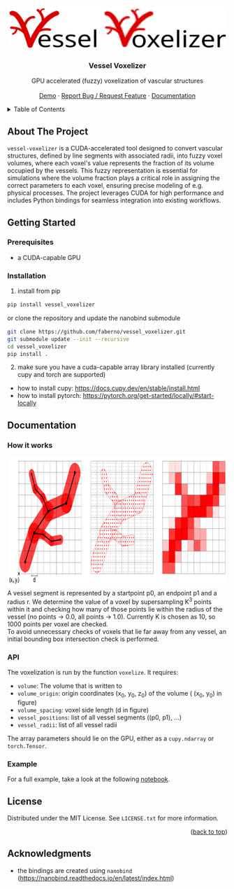 
<a id="readme-top"></a>
<!--
README Template from: https://github.com/othneildrew/Best-README-Template
-->

<!-- PROJECT LOGO -->
<br />
<div align="center">
  <a>
    <img src="https://github.com/faberno/vessel_voxelizer/blob/main/files/logo.svg" alt="Logo" width="1000" height="100">
  </a>

  <h3 align="center">Vessel Voxelizer</h3>

  <p align="center">
    GPU accelerated (fuzzy) voxelization of vascular structures
    <br /><br />
    <a href="example/example.ipynb">Demo</a>
    ·
    <a href="https://github.com/faberno/vessel_voxelizer/issues">Report Bug / Request Feature</a>
    ·
    <a href="https://github.com/faberno/vessel_voxelizer/issues">Documentation</a>
  </p>
</div>



<!-- TABLE OF CONTENTS -->
<details>
  <summary>Table of Contents</summary>
  <ol>
    <li>
      <a href="#about-the-project">About The Project</a>
    </li>
    <li>
      <a href="#getting-started">Getting Started</a>
      <ul>
        <li><a href="#prerequisites">Prerequisites</a></li>
        <li><a href="#installation">Installation</a></li>
      </ul>
    </li>
    <li>
      <a href="#documentation">Documentation</a>
      <ul>
        <li><a href="#how it works">How it works</a></li>
        <li><a href="#API">Installation</a></li>
        <li><a href="#API">Example</a></li>
      </ul>
    </li>
    <li><a href="#license">License</a></li>
    <li><a href="#acknowledgments">Acknowledgments</a></li>
  </ol>
</details>



<!-- ABOUT THE PROJECT -->
## About The Project
`vessel-voxelizer` is a CUDA-accelerated tool designed to convert vascular structures, defined by line segments with associated radii, into fuzzy voxel volumes, where
each voxel's value represents the fraction of its volume occupied by the vessels. This fuzzy representation is essential for simulations where the volume fraction plays 
a critical role in assigning the correct parameters to each voxel, ensuring precise modeling of e.g. physical processes. 
The project leverages CUDA for high performance and includes Python bindings for seamless integration into existing workflows.

<!-- GETTING STARTED -->
## Getting Started

### Prerequisites
- a CUDA-capable GPU

### Installation
1) install from pip 
```bash
pip install vessel_voxelizer
```
or clone the repository and update the nanobind submodule
```bash
git clone https://github.com/faberno/vessel_voxelizer.git
git submodule update --init --recursive
cd vessel_voxelizer
pip install .
```
2) make sure you have a cuda-capable array library installed (currently cupy and torch are supported)
- how to install cupy: https://docs.cupy.dev/en/stable/install.html
- how to install pytorch: https://pytorch.org/get-started/locally/#start-locally


<!-- USAGE EXAMPLES -->
## Documentation

### How it works

<div align="center">
  <a>
    <img src="files/howitworks.svg" alt="how_it_works" height="300">
  </a>
</div>
A vessel segment is represented by a startpoint p0, an endpoint p1 and a radius r.
We determine the value of a voxel by supersampling K<sup>3</sup> points within it and checking how many of those points lie within the radius of the vessel (no points -> 0.0, all points -> 1.0). Currently K is chosen as 10, so 1000 points per voxel are checked.<br>
To avoid unnecessary checks of voxels that lie far away from any vessel, an initial bounding box intersection check is performed.

### API
The voxelization is run by the function `voxelize`. It requires:
- `volume`: The volume that is written to
- `volume_origin`: origin coordinates (x<sub>0</sub>, y<sub>0</sub>, z<sub>0</sub>) of the volume  ( (x<sub>0</sub>, y<sub>0</sub>) in figure)
- `volume_spacing`: voxel side length (d in figure)
- `vessel_positions`: list of all vessel segments ((p0, p1), ...)
- `vessel_radii`: list of all vessel radii

The array parameters should lie on the GPU, either as a `cupy.ndarray` or `torch.Tensor`.

### Example
For a full example, take a look at the following [notebook](example/example.ipynb).

<!-- LICENSE -->
## License

Distributed under the MIT License. See `LICENSE.txt` for more information.

<p align="right">(<a href="#readme-top">back to top</a>)</p>


<!-- ACKNOWLEDGMENTS -->
## Acknowledgments
- the bindings are created using `nanobind` (https://nanobind.readthedocs.io/en/latest/index.html)
